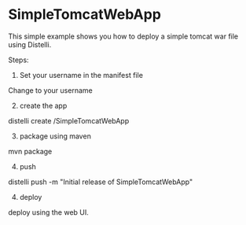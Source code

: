 # SimpleTomcatWebApp

This simple example shows you how to deploy a simple tomcat war file using Distelli.

Steps:

1. Set your username in the manifest file

 Change <username> to your username

2. create the app

  distelli create <username>/SimpleTomcatWebApp

3. package using maven

  mvn package

4. push

  distelli push -m "Initial release of SimpleTomcatWebApp"

4. deploy

  deploy using the web UI.
